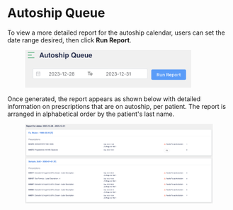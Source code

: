 # Autoship Queue

To view a more detailed report for the autoship calendar, users can set the date range desired, then click **Run Report**.

<figure><img src="../.gitbook/assets/image (416).png" alt="" width="375"><figcaption></figcaption></figure>

Once generated, the report appears as shown below with detailed information on prescriptions that are on autoship, per patient. The report is arranged in alphabetical order by the patient's last name.

<figure><img src="../.gitbook/assets/image (417).png" alt=""><figcaption></figcaption></figure>
